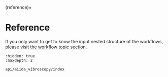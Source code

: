 (reference)=

# Reference

If you only want to get to know the input nested structure of the workflows, please visit [the workflow topic section](topics-workflows).

```{toctree}
:hidden: true
:maxdepth: 2

api/aiida_vibroscopy/index
```
